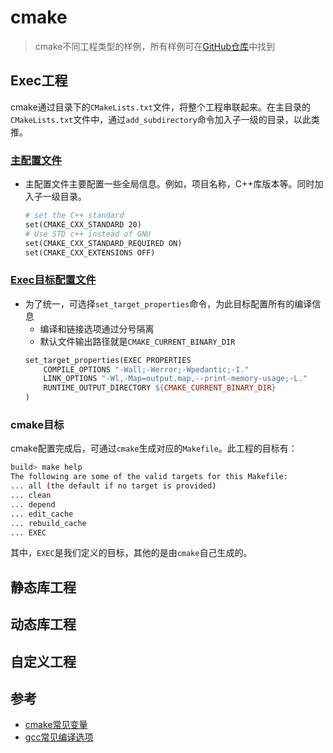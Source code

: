 # cmake

> cmake不同工程类型的样例，所有样例可在[GitHub仓库](https://github.com/LittleBee1024/learning_book/tree/main/docs/demos/cmake/code)中找到

## Exec工程
cmake通过目录下的`CMakeLists.txt`文件，将整个工程串联起来。在主目录的`CMakeLists.txt`文件中，通过`add_subdirectory`命令加入子一级的目录，以此类推。

### [主配置文件](./code/exec/CMakeLists.txt)
* 主配置文件主要配置一些全局信息。例如，项目名称，C++库版本等。同时加入子一级目录。
    ```makefile
    # set the C++ standard
    set(CMAKE_CXX_STANDARD 20)
    # Use STD c++ instead of GNU
    set(CMAKE_CXX_STANDARD_REQUIRED ON)
    set(CMAKE_CXX_EXTENSIONS OFF)
    ```
### [Exec目标配置文件](./code/exec/src/CMakeLists.txt)
* 为了统一，可选择`set_target_properties`命令，为此目标配置所有的编译信息
    * 编译和链接选项通过分号隔离
    * 默认文件输出路径就是`CMAKE_CURRENT_BINARY_DIR`
    ```makefile
    set_target_properties(EXEC PROPERTIES
        COMPILE_OPTIONS "-Wall;-Werror;-Wpedantic;-I."
        LINK_OPTIONS "-Wl,-Map=output.map,--print-memory-usage;-L."
        RUNTIME_OUTPUT_DIRECTORY ${CMAKE_CURRENT_BINARY_DIR}
    )
    ```
### cmake目标
cmake配置完成后，可通过`cmake`生成对应的`Makefile`。此工程的目标有：
```bash
build> make help
The following are some of the valid targets for this Makefile:
... all (the default if no target is provided)
... clean
... depend
... edit_cache
... rebuild_cache
... EXEC
```
其中，`EXEC`是我们定义的目标，其他的是由`cmake`自己生成的。


## 静态库工程
## 动态库工程
## 自定义工程

## 参考
* [cmake常见变量](https://gitlab.kitware.com/cmake/community/-/wikis/doc/cmake/Useful-Variables)
* [gcc常见编译选项](https://caiorss.github.io/C-Cpp-Notes/compiler-flags-options.html)